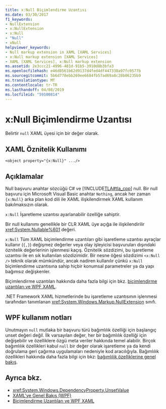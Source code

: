```yaml
---
title: x:Null Biçimlendirme Uzantısı
ms.date: 03/30/2017
f1_keywords:
- NullExtension
- x:NullExtension
- x:Null
- "Null"
- xNull
helpviewer_keywords:
- Null markup extension in XAML [XAML Services]
- x:Null markup extension [XAML Services]
- XAML [XAML Services], x:Null markup extension
ms.assetid: 2e3ccc21-4996-481d-91b5-3910d8b3bfa3
ms.openlocfilehash: e46d8561b62d9137d4fed4df447338a97fc0577b
ms.sourcegitcommit: 5b6d778ebb269ee6684fb57ad69a8c28b06235b9
ms.translationtype: MT
ms.contentlocale: tr-TR
ms.lasthandoff: 04/08/2019
ms.locfileid: "59100814"
---
```

# <a name="xnull-markup-extension"></a>x:Null Biçimlendirme Uzantısı
Belirtir `null` XAML üyesi için bir değer olarak.  
  
## <a name="xaml-attribute-usage"></a>XAML Öznitelik Kullanımı  
  
```xaml  
<object property="{x:Null}" .../>  
```  
  
## <a name="remarks"></a>Açıklamalar  
 Null başvuru anahtar sözcüğü C# ve [!INCLUDE[TLA#tla_cpp](../../../includes/tlasharptla-cpp-md.md)] null. Bir null başvuru için Microsoft Visual Basic anahtar `Nothing`, ancak her zaman `{x:Null}` arka plan kod dili ile XAML ilişkilendirmek XAML kullanım bakılmaksızın olarak.  
  
 `x:Null` İşaretleme uzantısı ayarlanabilir özelliğe sahiptir.  
  
 Bir null kullanımı genellikle bir CLR XAML üye açığa ile ilişkilendirilir <xref:System.Nullable%601> değeri.  
  
 `x:Null` Tüm XAML biçimlendirme uzantıları gibi işaretleme uzantısı ayraçlar kullanır (`{,}`) değişmez değerler veya olay işleyicisi başvuruları dışındaki öznitelik değerlerinin işlenmesi kaçış. Öznitelik sözdizimi, bu işaretleme uzantısı ile en sık kullanılan sözdizimidir. Bir nesne öğesi sözdizimi `<x:Null />` teknik olarak mümkündür, ancak nadiren kullanılır çünkü `x:Null` biçimlendirme uzantısına sahip hiçbir konumsal parametreler ya da yapı bağımsız değişkenler.  
  
 Biçimlendirme uzantıları hakkında daha fazla bilgi için bkz. [biçimlendirme uzantıları ve WPF XAML](../wpf/advanced/markup-extensions-and-wpf-xaml.md).  
  
 .NET Framework XAML hizmetlerinde bu işaretleme uzantısının işlenmesi tarafından tanımlanan <xref:System.Windows.Markup.NullExtension> sınıfı.  
  
## <a name="wpf-usage-notes"></a>WPF kullanım notları  
 Unutmayın `null` mutlaka bir başvuru türü bağımlılık özelliği için başlangıç unset değeri değil. İlk varsayılan değer, her bir bağımlılık özelliği için değişebilir ve özelliklere özgü meta veriler hakkında temel alabilir. Birçok bağımlılık özellikleri kabul `null` bir değer olarak işaretleme ya da kendi doğrulama geri çağırma uygulamaları nedeniyle kod aracılığıyla. Bağımlılık özellikleri hakkında daha fazla bilgi için bkz: [bağımlılık özelliklerine genel bakış](../wpf/advanced/dependency-properties-overview.md).  
  
## <a name="see-also"></a>Ayrıca bkz.

- <xref:System.Windows.DependencyProperty.UnsetValue>
- [XAML'ye Genel Bakış (WPF)](../wpf/advanced/xaml-overview-wpf.md)
- [Biçimlendirme Uzantıları ve WPF XAML](../wpf/advanced/markup-extensions-and-wpf-xaml.md)
